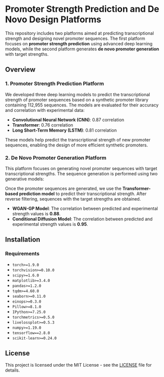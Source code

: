 # Promoter Strength Prediction and De Novo Design Platforms

This repository includes two platforms aimed at predicting transcriptional strength and designing novel promoter sequences. The first platform focuses on **promoter strength prediction** using advanced deep learning models, while the second platform generates **de novo promoter generation** with target strengths.

## Overview

### 1. Promoter Strength Prediction Platform

We developed three deep learning models to predict the transcriptional strength of promoter sequences based on a synthetic promoter library containing 112,955 sequences. The models are evaluated for their accuracy and correlation with experimental data:

- **Convolutional Neural Network (CNN)**: 0.87 correlation
- **Transformer**: 0.76 correlation
- **Long Short-Term Memory (LSTM)**: 0.81 correlation

These models help predict the transcriptional strength of new promoter sequences, enabling the design of more efficient synthetic promoters.

### 2. De Novo Promoter Generation Platform

This platform focuses on generating novel promoter sequences with target transcriptional strengths. The sequence generation is performed using two generative models:

Once the promoter sequences are generated, we use the **Transformer-based prediction model** to predict their transcriptional strength. After reverse filtering, sequences with the target strengths are obtained.

- **WGAN-GP Model**: The correlation between predicted and experimental strength values is **0.88**.
- **Conditional Diffusion Model**: The correlation between predicted and experimental strength values is **0.95**.

## Installation

### Requirements

- `torch>=1.9.0`
- `torchvision>=0.10.0`
- `scipy>=1.6.0`
- `matplotlib>=3.4.0`
- `pandas>=1.2.0`
- `tqdm>=4.60.0`
- `seaborn>=0.11.0`
- `einops>=0.3.0`
- `Pillow>=8.1.0`
- `IPython>=7.25.0`
- `torchmetrics>=0.5.0`
- `livelossplot>=0.5.3`
- `numpy>=1.19.0`
- `tensorflow==2.8.0`  
- `scikit-learn>=0.24.0`

## License

This project is licensed under the MIT License - see the [LICENSE](LICENSE) file for details.
  
